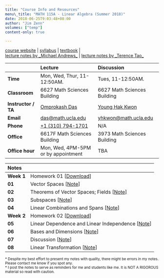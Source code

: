 ```yaml
---
title: "Course Info and Resources"
menu\_title: "MATH 115A - Linear Algebra (Summer 2018)"
date: 2018-06-25T9:03:48+08:00
author: "Jim Zenn"
volumes: ["temp"]
content-only: true

---
```


<p style="display:none">The is a third-party page for UCLA summer 2018 MATH 115A infos with notes by me.</p>

<!--more-->

[course website](https://www.math.ucla.edu/~das/115a.1.18sum/) | [syllabus](https://www.math.ucla.edu/~das/115a.1.18sum/syll.115a.pdf) | [textbook](http://a.co/efI8jqN) | <br><a href="http://www.math.ucla.edu/~mjandr/Math115A/index.html" class="link--external" target="\_blank">lecture notes by \_Michael Andrews\_</a> | <a href="http://www.math.ucla.edu/~tao/resource/general/115a.3.02f/" class="link--external" target="\_blank">lecture notes by \_Terence Tao\_</a>

|                     | Lecture                                          | Discussion                                                     |
| ------------------- | :----------------------------------------------- | :------------------------------------------------------------- |
| **Time**            | Mon, Wed, Thur, 11-12:50AM.                      | Tues, 11-12:50AM.                                              |
| **Classroom**       | 6627 Math Sciences Building                      | 6627 Math Sciences Building                                    |
| **Instructor / TA** | [Omprokash Das](https://www.math.ucla.edu/~das/) | [Young Hak Kwon](https://www.math.ucla.edu/people/grad/yhkwon) |
| **Email**           | [das@math.ucla.edu](mailto:das@math.ucla.edu)    | [yhkwon@math.ucla.edu](mailto:yhkwon@math.ucla.edu)            |
| **Phone**           | [+1 (310) 794-1701](tel:+13107941701)            | N/A                                                            |
| **Oﬃce**            | 6617F Math Sciences Building                     | 3973 Math Sciences Building                                    |
| **Office hour**     | Mon, Wed, 4PM-5PM<br />or by appointment         | TBA                                                            |


| Notes      |                                                                          |
| :--------- | :----------------------------------------------------------------------- |
| **Week 1** | Homework 01  [[Download](/Math-115A/HW01.pdf)]                           |
| **01**     | Vector Spaces [[Note](/notes/math-115a-01/)]                             |
| **02**     | Theorems of Vector Spaces; Fields [[Note](/notes/math-115a-02/)]         |
| **03**     | Subspaces [[Note](/notes/math-115a-03/)]                                 |
| **04**     | Linear Combinations and Spans [[Note](/notes/math-115a-04/)]             |
| **Week 2** | Homework 02  [[Download](/Math-115A/HW02.pdf)]                           |
| **05**     | Linear Dependence and Linear Independence [[Note](/notes/math-115a-05/)] |
| **06**     | Bases and Dimensions [[Note](/notes/math-115a-06/)]                      |
| **07**     | Discussion [[Note](/notes/math-115a-07/)]                                |
| **08**     | Linear Transformation [[Note](/notes/math-115a-08/)]                     |

<small>\* Despite my best effort to present my notes with quality, there might be errors in my notes. Please contact me know if you spot any. <br>
\* I post the notes to serve as reminders for me and students like me. It is NOT A RIGOROUS material so read with caution.</small>
